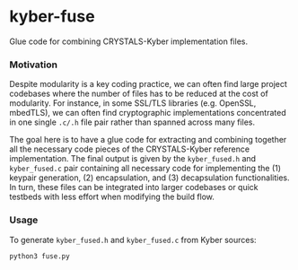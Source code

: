 # kyber-fuse

Glue code for combining CRYSTALS-Kyber implementation files.

### Motivation

Despite modularity is a key coding practice, we can often find large project codebases where the number of files has to be reduced at the cost of modularity. For instance, in some SSL/TLS libraries (e.g. OpenSSL, mbedTLS), we can often find cryptographic implementations concentrated in one single `.c/.h` file pair rather than spanned across many files.

The goal here is to have a glue code for extracting and combining together all the necessary code pieces of the CRYSTALS-Kyber reference implementation. The final output is given by the `kyber_fused.h` and `kyber_fused.c` pair containing all necessary code for implementing the (1) keypair generation, (2) encapsulation, and (3) decapsulation functionalities. In turn, these files can be integrated into larger codebases or quick testbeds with less effort when modifying the build flow.

### Usage

To generate `kyber_fused.h` and `kyber_fused.c` from Kyber sources:

```
python3 fuse.py
```
